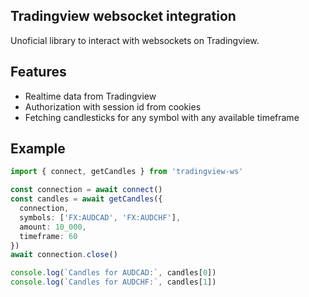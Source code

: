 ## Tradingview websocket integration
Unoficial library to interact with websockets on Tradingview.

## Features
- Realtime data from Tradingview
- Authorization with session id from cookies
- Fetching candlesticks for any symbol with any available timeframe

## Example
```ts
import { connect, getCandles } from 'tradingview-ws'

const connection = await connect()
const candles = await getCandles({
  connection,
  symbols: ['FX:AUDCAD', 'FX:AUDCHF'],
  amount: 10_000,
  timeframe: 60
})
await connection.close()

console.log(`Candles for AUDCAD:`, candles[0])
console.log(`Candles for AUDCHF:`, candles[1])
```
